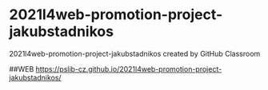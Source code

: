# 2021l4web-promotion-project-jakubstadnikos
2021l4web-promotion-project-jakubstadnikos created by GitHub Classroom

##WEB
https://pslib-cz.github.io/2021l4web-promotion-project-jakubstadnikos/
